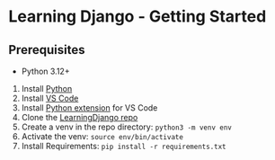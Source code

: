 # Learning Django - Getting Started

## Prerequisites

- Python 3.12+

1. Install [Python](https://www.python.org/downloads/)
2. Install [VS Code](https://code.visualstudio.com/)
3. Install [Python extension](https://marketplace.visualstudio.com/items?itemName=ms-python.python) for VS Code
4. Clone the [LearningDjango repo](https://github.com/sinkukumar/learningdjango)
5. Create a venv in the repo directory: `python3 -m venv env`
6. Activate the venv: `source env/bin/activate`
7. Install Requirements: `pip install -r requirements.txt`
